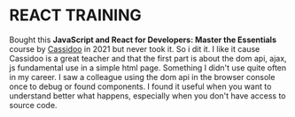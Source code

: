 # REACT TRAINING

Bought this **JavaScript and React for Developers: Master the Essentials** course by [Cassidoo](https://cassidoo.co/) in 2021 but never took it. So i dit it.
I like it cause Cassidoo is a great teacher and that the first part is about the dom api, ajax, js fundamental use in a simple html page. Something I didn't use quite often in my career.
I saw a colleague using the dom api in the browser console once to debug or found components. I found it useful when you want to understand better what happens, especially when you don't have access to source code.
